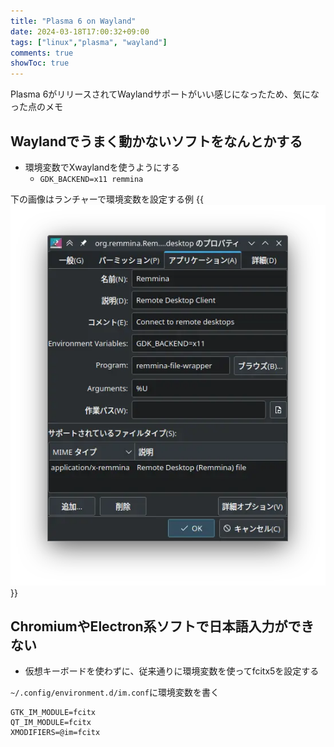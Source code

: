 ```yaml
---
title: "Plasma 6 on Wayland"
date: 2024-03-18T17:00:32+09:00
tags: ["linux","plasma", "wayland"]
comments: true
showToc: true
---
```

Plasma 6がリリースされてWaylandサポートがいい感じになったため、気になった点のメモ

## Waylandでうまく動かないソフトをなんとかする
- 環境変数でXwaylandを使うようにする
  - `GDK_BACKEND=x11 remmina`

下の画像はランチャーで環境変数を設定する例
{{<img src="xwayland.webp" alt="xwayland">}}


## ChromiumやElectron系ソフトで日本語入力ができない
- 仮想キーボードを使わずに、従来通りに環境変数を使ってfcitx5を設定する

`~/.config/environment.d/im.conf`に環境変数を書く
```
GTK_IM_MODULE=fcitx
QT_IM_MODULE=fcitx
XMODIFIERS=@im=fcitx
```
